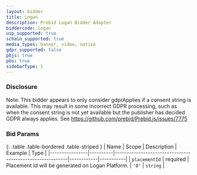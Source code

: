 ```yaml
---
layout: bidder
title: Logan
description: Prebid Logan Bidder Adapter
biddercode: logan
usp_supported: true
schain_supported: true
media_types: banner, video, native
gdpr_supported: false
pbjs: true
pbs: true
sidebarType: 1
---
```


### Disclosure

Note: This bidder appears to only consider gdprApplies if a consent string is available. This may result in some incorrect GDPR processing, such as when the consent string is not yet available but the publisher has decided GDPR always applies. See <https://github.com/prebid/Prebid.js/issues/7775>

### Bid Params

{: .table .table-bordered .table-striped }
| Name           | Scope    | Description                                              | Example    | Type      |
|----------------|----------|----------------------------------------------------------|------------|-----------|
| `placementId` | required | Placement Id will be generated on Logan Platform. | `'0'`        | `string` |
